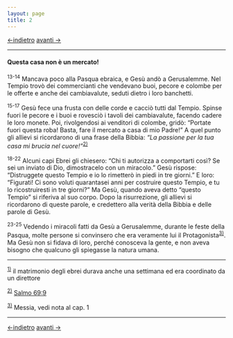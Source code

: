 ```yaml
---
layout: page
title: 2
---
```

[<-indietro](gv01.html) [avanti ->](gv03.html)

--------------------------------
#### Questa casa non è un mercato!

<sup>13-14</sup> Mancava poco alla Pasqua ebraica, e Gesù andò a
Gerusalemme. Nel Tempio trovò dei commercianti che vendevano buoi,
pecore e colombe per le offerte e anche dei cambiavalute, seduti dietro
i loro banchetti.

<sup>15-17</sup> Gesù fece una frusta con delle corde e cacciò tutti dal
Tempio. Spinse fuori le pecore e i buoi e rovesciò i tavoli dei
cambiavalute, facendo cadere le loro monete. Poi, rivolgendosi ai
venditori di colombe, gridò: “Portate fuori questa roba! Basta, fare il
mercato a casa di mio Padre!” A quel punto gli allievi si ricordarono di
una frase della Bibbia: *“La passione per la tua casa mi brucia nel
cuore!”*<sup><a href="#fn__2" id="fnt__2" class="fn_top">2)</a></sup>

<sup>18-22</sup> Alcuni capi Ebrei gli chiesero: “Chi ti autorizza a
comportarti così? Se sei un inviato di Dio, dimostracelo con un
miracolo.” Gesù rispose: “Distruggete questo Tempio e io lo rimetterò in
piedi in tre giorni.” E loro: “Figurati! Ci sono voluti quarantasei anni
per costruire questo Tempio, e tu lo ricostruiresti in tre giorni?” Ma
Gesù, quando aveva detto “questo Tempio” si riferiva al suo corpo. Dopo
la risurrezione, gli allievi si ricordarono di queste parole, e
credettero alla verità della Bibbia e delle parole di Gesù.

<sup>23-25</sup> Vedendo i miracoli fatti da Gesù a Gerusalemme, durante
le feste della Pasqua, molte persone si convinsero che era veramente lui
il
Protagonista<sup><a href="#fn__3" id="fnt__3" class="fn_top">3)</a></sup>.
Ma Gesù non si fidava di loro, perché conosceva la gente, e non aveva
bisogno che qualcuno gli spiegasse la natura umana.

---------------------------------------
<sup><a href="#fnt__1" id="fn__1" class="fn_bot">1)</a></sup>
il matrimonio degli ebrei durava anche una settimana ed era coordinato
da un direttore

<sup><a href="#fnt__2" id="fn__2" class="fn_bot">2)</a></sup>
<a href="sal069" class="wikilink2" title="sal069">Salmo 69:9</a>

<sup><a href="#fnt__3" id="fn__3" class="fn_bot">3)</a></sup>
Messia, vedi nota al cap. 1

---------------------------------------
[<-indietro](gv01.html) [avanti ->](gv03.html)
